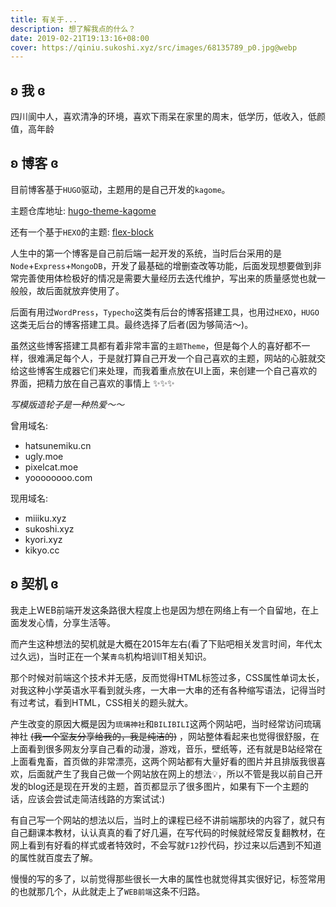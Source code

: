 ```yaml
---
title: 有关于...
description: 想了解我点的什么？
date: 2019-02-21T19:13:16+08:00
cover: https://qiniu.sukoshi.xyz/src/images/68135789_p0.jpg@webp
---
```


## ʚ 我 ɞ

四川阆中人，喜欢清净的环境，喜欢下雨呆在家里的周末，低学历，低收入，低颜值，高年龄

## ʚ 博客 ɞ

目前博客基于`HUGO`驱动，主题用的是自己开发的`kagome`。

主题仓库地址: [hugo-theme-kagome](https://github.com/miiiku/hugo-theme-kagome)

还有一个基于`HEXO`的主题: [flex-block](https://github.com/miiiku/flex-block)

人生中的第一个博客是自己前后端一起开发的系统，当时后台采用的是`Node`+`Express`+`MongoDB`，开发了最基础的增删查改等功能，后面发现想要做到非常完善使用体检极好的情况是需要大量经历去迭代维护，写出来的质量感觉也就一般般，故后面就放弃使用了。

后面有用过`WordPress`，`Typecho`这类有后台的博客搭建工具，也用过`HEXO`，`HUGO`这类无后台的博客搭建工具。最终选择了后者(因为够简洁～)。

虽然这些博客搭建工具都有着非常丰富的`主题Theme`，但是每个人的喜好都不一样，很难满足每个人，于是就打算自己开发一个自己喜欢的主题，网站的心脏就交给这些博客生成器它们来处理，而我着重点放在UI上面，来创建一个自己喜欢的界面，把精力放在自己喜欢的事情上 ✨✨✨

*写模版造轮子是一种热爱～～*

曾用域名:

- hatsunemiku.cn
- ugly.moe
- pixelcat.moe
- yoooooooo.com

现用域名:

- miiiku.xyz
- sukoshi.xyz
- kyori.xyz
- kikyo.cc


## ʚ 契机 ɞ

我走上WEB前端开发这条路很大程度上也是因为想在网络上有一个自留地，在上面发发心情，分享生活等。

而产生这种想法的契机就是大概在2015年左右(看了下贴吧相关发言时间，年代太过久远)，当时正在一个某`青鸟`机构培训IT相关知识。

那个时候对前端这个技术并无感，反而觉得HTML标签过多，CSS属性单词太长，对我这种小学英语水平看到就头疼，一大串一大串的还有各种缩写语法，记得当时有过考试，看到HTML，CSS相关的题头就大。

产生改变的原因大概是因为`琉璃神社`和`BILIBILI`这两个网站吧，当时经常访问琉璃神社 ~~(我一个室友分享给我的，我是纯洁的)~~ ，网站整体看起来也觉得很舒服，在上面看到很多网友分享自己看的动漫，游戏，音乐，壁纸等，还有就是B站经常在上面看鬼畜，首页做的非常漂亮，这两个网站都有大量好看的图片并且排版我很喜欢，后面就产生了我自己做一个网站放在网上的想法💡，所以不管是我以前自己开发的blog还是现在开发的主题，首页都显示了很多图片，如果有下一个主题的话，应该会尝试走简洁线路的方案试试:)

有自己写一个网站的想法以后，当时上的课程已经不讲前端那块的内容了，就只有自己翻课本教材，认认真真的看了好几遍，在写代码的时候就经常反复翻教材，在网上看到有好看的样式或者特效时，不会写就`F12`抄代码，抄过来以后遇到不知道的属性就百度去了解。

慢慢的写的多了，以前觉得那些很长一大串的属性也就觉得其实很好记，标签常用的也就那几个，从此就走上了`WEB前端`这条不归路。

